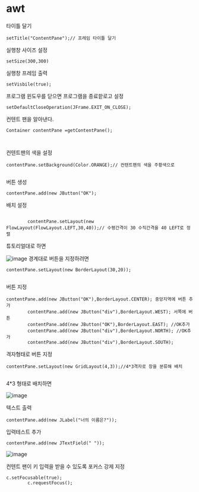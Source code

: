 # awt

타이틀 달기
```
setTitle("ContentPane");// 프레임 타이틀 달기
```

실행창 사이즈 설정

```
setSize(300,300)

```
실행창 프레임 출력
```
setVisbile(true);
```
프로그램 윈도우를 닫으면 프로그램을 종료핟로고 설정
```
setDefaultCloseOperation(JFrame.EXIT_ON_CLOSE);

```
컨텐트 팬을 알아낸다.
```
Container contentPane =getContentPane();



```

컨텐트팬의 색을 설정
```
contentPane.setBackground(Color.ORANGE);// 컨텐트팬의 색을 주황색으로
		

```
버튼 생성
```
contentPane.add(new JButton("OK");

```
배치 설정
```

		contentPane.setLayout(new FlowLayout(FlowLayout.LEFT,30,40));// 수평간격이 30 수직간격을 40 LEFT로 정렬
```

튜토리얼대로 하면

![image](https://user-images.githubusercontent.com/100903674/216833453-4e95f471-d70b-4f34-a78f-8c78799195dc.png)
경계대로 버튼을 지정하려면

```
contentPane.setLayout(new BorderLayout(30,20));


```
버튼 지정
```
contentPane.add(new JButton("OK"),BorderLayout.CENTER); 중앙지역에 버튼 추가
		contentPane.add(new JButton("div"),BorderLayout.WEST); 서쪽에 버튼 
		contentPane.add(new JButton("OK"),BorderLayout.EAST); //OK추가
		contentPane.add(new JButton("div"),BorderLayout.NORTH); //OK추가
		contentPane.add(new JButton("div"),BorderLayout.SOUTH);
```
격자형태로 버튼 지정
```
contentPane.setLayout(new GridLayout(4,3));//4*3격자로 창을 분류해 배치


```

4*3 형태로 배치하면

![image](https://user-images.githubusercontent.com/100903674/216835989-2c022528-b11d-4692-9bf5-738863bf855c.png)

텍스트 출력
```
contentPane.add(new JLabel("너의 이름은?")); 
```

입력테스트 추가
```
contentPane.add(new JTextField(" ")); 
```

![image](https://user-images.githubusercontent.com/100903674/216836490-fdbfff3d-92df-4dec-b80d-1bb16c26d5f5.png)

컨텐트 팬이 키 입력을 받을 수 있도록 포커스 강제 지정

```
c.setFocusable(true);
		c.requestFocus();
	



```

